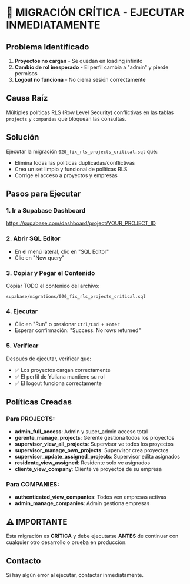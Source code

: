 # 🚨 MIGRACIÓN CRÍTICA - EJECUTAR INMEDIATAMENTE

## Problema Identificado

1. **Proyectos no cargan** - Se quedan en loading infinito
2. **Cambio de rol inesperado** - El perfil cambia a "admin" y pierde permisos
3. **Logout no funciona** - No cierra sesión correctamente

## Causa Raíz

Múltiples políticas RLS (Row Level Security) conflictivas en las tablas `projects` y `companies` que bloquean las consultas.

## Solución

Ejecutar la migración `020_fix_rls_projects_critical.sql` que:
- Elimina todas las políticas duplicadas/conflictivas
- Crea un set limpio y funcional de políticas RLS
- Corrige el acceso a proyectos y empresas

## Pasos para Ejecutar

### 1. Ir a Supabase Dashboard
https://supabase.com/dashboard/project/YOUR_PROJECT_ID

### 2. Abrir SQL Editor
- En el menú lateral, clic en "SQL Editor"
- Clic en "New query"

### 3. Copiar y Pegar el Contenido
Copiar TODO el contenido del archivo:
```
supabase/migrations/020_fix_rls_projects_critical.sql
```

### 4. Ejecutar
- Clic en "Run" o presionar `Ctrl/Cmd + Enter`
- Esperar confirmación: "Success. No rows returned"

### 5. Verificar
Después de ejecutar, verificar que:
- ✅ Los proyectos cargan correctamente
- ✅ El perfil de Yuliana mantiene su rol
- ✅ El logout funciona correctamente

## Políticas Creadas

### Para PROJECTS:
- **admin_full_access**: Admin y super_admin acceso total
- **gerente_manage_projects**: Gerente gestiona todos los proyectos
- **supervisor_view_all_projects**: Supervisor ve todos los proyectos
- **supervisor_manage_own_projects**: Supervisor crea proyectos
- **supervisor_update_assigned_projects**: Supervisor edita asignados
- **residente_view_assigned**: Residente solo ve asignados
- **cliente_view_company**: Cliente ve proyectos de su empresa

### Para COMPANIES:
- **authenticated_view_companies**: Todos ven empresas activas
- **admin_manage_companies**: Admin gestiona empresas

## ⚠️ IMPORTANTE

Esta migración es **CRÍTICA** y debe ejecutarse **ANTES** de continuar con cualquier otro desarrollo o prueba en producción.

## Contacto

Si hay algún error al ejecutar, contactar inmediatamente.
